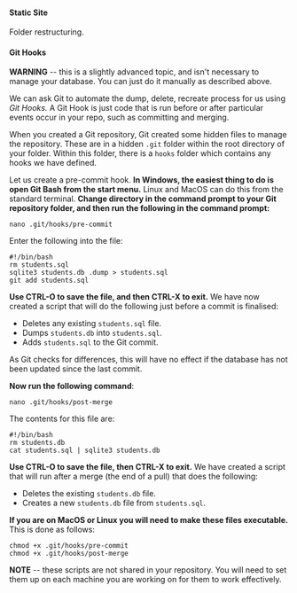 #### Static Site

Folder restructuring.

#### Git Hooks

**WARNING** -- this is a slightly advanced topic, and isn't necessary to manage your database. You can just do it manually as described above.

We can ask Git to automate the dump, delete, recreate process for us using *Git Hooks.* A Git Hook is just code that is run before or after particular events occur in your repo, such as committing and merging.

When you created a Git repository, Git created some hidden files to manage the repository. These are in a hidden `.git` folder within the root directory of your folder. Within this folder, there is a `hooks` folder which contains any hooks we have defined.

Let us create a pre-commit hook. **In Windows, the easiest thing to do is open Git Bash from the start menu.** Linux and MacOS can do this from the standard terminal. **Change directory in the command prompt to your Git repository folder, and then run the following in the command prompt:**

```shell
nano .git/hooks/pre-commit
```

Enter the following into the file:

```shell
#!/bin/bash
rm students.sql
sqlite3 students.db .dump > students.sql
git add students.sql
```

**Use CTRL-O to save the file, and then CTRL-X to exit.** We have now created a script that will do the following just before a commit is finalised:

* Deletes any existing `students.sql` file.
* Dumps `students.db` into `students.sql`.
* Adds `students.sql` to the Git commit.

As Git checks for differences, this will have no effect if the database has not been updated since the last commit.

**Now run the following command**:

```shell
nano .git/hooks/post-merge
```

The contents for this file are:

```shell
#!/bin/bash
rm students.db
cat students.sql | sqlite3 students.db
```

**Use CTRL-O to save the file, then CTRL-X to exit.** We have created a script that will run after a merge (the end of a pull) that does the following:

* Deletes the existing `students.db` file.
* Creates a new `students.db` file from `students.sql`.

**If you are on MacOS or Linux you will need to make these files executable.** This is done as follows:

```shell
chmod +x .git/hooks/pre-commit
chmod +x .git/hooks/post-merge
```

**NOTE** -- these scripts are not shared in your repository. You will need to set them up on each machine you are working on for them to work effectively.